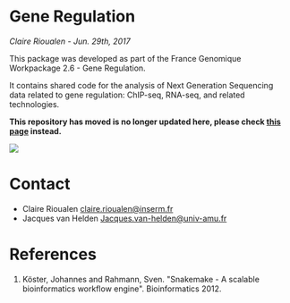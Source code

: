 #  Gene Regulation  

*Claire Rioualen - Jun. 29th, 2017*

This package was developed as part of the 
France Genomique  Workpackage 2.6 - Gene Regulation. 

It contains shared code for the analysis of Next
Generation Sequencing data related to gene regulation: ChIP-seq,
RNA-seq, and related technologies. 

**This repository has moved is no longer updated here, please check [this page](https://github.com/SnakeChunks/SnakeChunks) instead.**

![](img/rule.png)


# Contact

- Claire Rioualen <claire.rioualen@inserm.fr>
- Jacques van Helden <Jacques.van-helden@univ-amu.fr>

# References 

1. Köster, Johannes and Rahmann, Sven. "Snakemake - A scalable bioinformatics workflow engine". Bioinformatics 2012.

